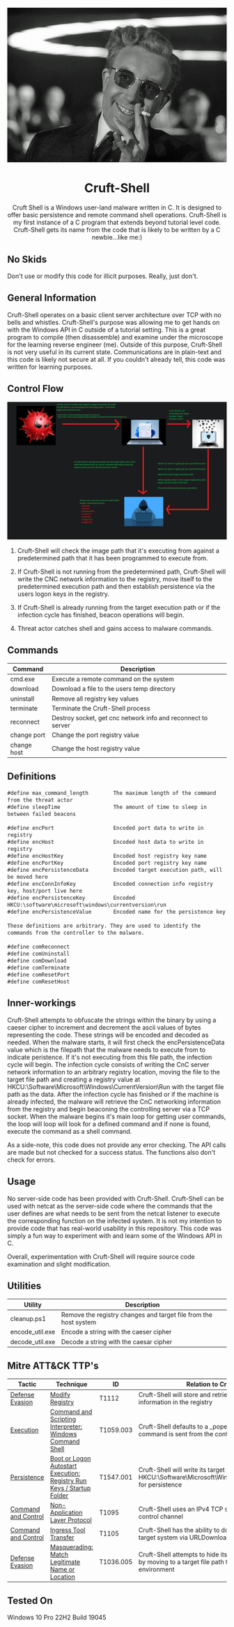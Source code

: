 ![How I Learned To Stop Worrying And Love The Malware](/img/strangelove.jpg)

<h1 align="center">Cruft-Shell</h1>

<p align=center>
Cruft Shell is a Windows user-land malware written in C. It is designed to offer basic persistence and remote command shell operations. Cruft-Shell is my first instance of a C program that extends beyond tutorial level code. Cruft-Shell gets its name from the code that is likely to be written by a C newbie...like me:)
</p>

## No Skids
Don't use or modify this code for illicit purposes. Really, just don't. 

## General Information
Cruft-Shell operates on a basic client server architecture over TCP with no bells and whistles. Cruft-Shell's purpose was allowing me to get hands on with the Windows API in C outside of a tutorial setting. This is a great program to compile (then disassemble) and examine under the microscope for the learning reverse engineer (me). Outside of this purpose, Cruft-Shell is not very useful in its current state. Communications are in plain-text and this code is likely not secure at all. If you couldn't already tell, this code was written for learning purposes. 

## Control Flow
![ControlFlow](/img/control-flow.png)

1. Cruft-Shell will check the image path that it's executing from against a predetermined path that it has been programmed to execute from.

2. If Cruft-Shell is not running from the predetermined path, Cruft-Shell will write the CNC network information to the registry, move itself to the predetermined execution path and then establish persistence via the users logon keys in the registry.

3. If Cruft-Shell is already running from the target execution path or if the infection cycle has finished, beacon operations will begin.

4. Threat actor catches shell and gains access to malware commands.

## Commands

| Command | Description |
|-|-|
| cmd.exe | Execute a remote command on the system |
| download | Download a file to the users temp directory |
| uninstall | Remove all registry key values |
| terminate | Terminate the Cruft-Shell process |
| reconnect | Destroy socket, get cnc network info and reconnect to server |
| change port | Change the port registry value |
| change host | Change the host registry value |

## Definitions
```
#define max_command_length        The maximum length of the command from the threat actor 
#define sleepTime                 The amount of time to sleep in between failed beacons

#define encPort                   Encoded port data to write in registry
#define encHost                   Encoded host data to write in registry
#define encHostKey                Encoded host registry key name
#define encPortKey                Encoded port registry key name
#define encPersistenceData        Encoded target execution path, will be moved here
#define encConnInfoKey            Encoded connection info registry key, host/port live here
#define encPersistenceKey         Encoded HKCU:\software\microsoft\windows\currentversion\run
#define encPersistenceValue       Encoded name for the persistence key

These definitions are arbitrary. They are used to identify the commands from the controller to the malware. 

#define comReconnect        
#define comUninstall        
#define comDownload         
#define comTerminate        
#define comResetPort        
#define comResetHost        
```

## Inner-workings

Cruft-Shell attempts to obfuscate the strings within the binary by using a caeser cipher to increment and decrement the ascii values of bytes representing the code. These strings will be encoded and decoded as needed. When the malware starts, it will first check the encPersistenceData value which is the filepath that the malware needs to execute from to indicate peristence. If it's not executing from this file path, the infection cycle will begin. The infection cycle consists of writing the CnC server network information to an arbitrary registry location, moving the file to the target file path and creating a registry value at HKCU:\Software\Microsoft\Windows\CurrentVersion\Run with the target file path as the data. After the infection cycle has finished or if the machine is already infected, the malware will retrieve the CnC networking information from the registry and begin beaconing the controlling server via a TCP socket. When the malware begins it's main loop for getting user commands, the loop will loop will look for a defined command and if none is found, execute the command as a shell command.

As a side-note, this code does not provide any error checking. The API calls are made but not checked for a success status. The functions also don't check for errors. 

## Usage

No server-side code has been provided with Cruft-Shell. Cruft-Shell can be used with netcat as the server-side code where the commands that the user defines are what needs to be sent from the netcat listener to execute the corresponding function on the infected system. It is not my intention to provide code that has real-world usability in this repository. This code was simply a fun way to experiment with and learn some of the Windows API in C.

Overall, experimentation with Cruft-Shell will require source code examination and slight modification. 

## Utilities

| Utility | Description |
|-|-|
| cleanup.ps1 | Remove the registry changes and target file from the host system |
| encode_util.exe | Encode a string with the caeser cipher |
| decode_util.exe | Decode a string with the caesar cipher |

## Mitre ATT&CK TTP's

| Tactic| Technique | ID | Relation to Cruft-Shell |
|-|-|-|-|
| [Defense Evasion](https://attack.mitre.org/tactics/TA0005/)| [Modify Registry](https://attack.mitre.org/techniques/T1112/) | T1112 | Cruft-Shell will store and retrieve the CnC networking information in the registry |
| [Execution](https://attack.mitre.org/tactics/TA0002) | [Command and Scripting Interpreter: Windows Command Shell](https://attack.mitre.org/techniques/T1059/003/) | T1059.003 | Cruft-Shell defaults to a _popen call if no valid command is sent from the contoller |
| [Persistence](https://attack.mitre.org/tactics/TA0003) | [Boot or Logon Autostart Execution: Registry Run Keys / Startup Folder](https://attack.mitre.org/techniques/T1547/001/) | T1547.001 | Cruft-Shell will write its target execution file path to HKCU:\Software\Microsoft\Windows\CurrentVersion\Run for persistence |
| [Command and Control](https://attack.mitre.org/tactics/TA0011) | [Non-Application Layer Protocol](https://attack.mitre.org/techniques/T1095/) | T1095 | Cruft-Shell uses an IPv4 TCP socket as a command and control channel |
| [Command and Control](https://attack.mitre.org/tactics/TA0011) | [Ingress Tool Transfer](https://attack.mitre.org/techniques/T1105/) | T1105 |Cruft-Shell has the ability to download files on the target system via URLDownloadToFile Win32 API Call |
| [Defense Evasion](https://attack.mitre.org/tactics/TA0005/) | [Masquerading: Match Legitimate Name or Location](https://attack.mitre.org/techniques/T1036/005/) | T1036.005 | Cruft-Shell attempts to hide itself within the file system by moving to a target file path that blends in with the environment |

## Tested On

Windows 10 Pro 22H2 Build 19045

